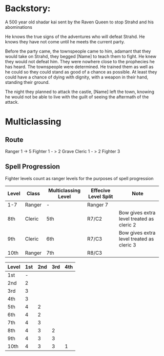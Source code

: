 # Backstory:
A 500 year old shadar kai sent by the Raven Queen to stop Strahd and his abominations

He knows the true signs of the adventures who will defeat Strahd. He knows they have not come until he meets the current party.

Before the party came, the townspeople came to him, adamant that they would take on Strahd, they begged [Name] to teach them to fight. He knew they would not defeat him. They were nowhere close to the prophecies he has heard. The townspeople were determined. He trained them as well as he could so they could stand as good of a chance as possible. At least they could have a chance of dying with dignity, with a weapon in their hand, standing their ground.

The night they planned to attack the castle, [Name] left the town, knowing he would not be able to live with the guilt of seeing the aftermath of the attack.

# Multiclassing
## Route
Ranger 1 -> 5
Fighter 1 - > 2
Grave Cleric 1 - > 2
Fighter 3

## Spell Progression
Fighter levels count as ranger levels for the purposes of spell progression

Level | Class | Multiclassing Level | Effecive Level Split |Note 
---- | ------ | --- | --- | ---
1-7  | Ranger | - | Ranger 7
8th  | Cleric | 5th | R7/C2 | Bow gives extra level treated as cleric 2
9th  | Cleric | 6th | R7/C3 | Bow gives extra level treated as cleric 3
10th | Ranger | 7th | R8/C3 |

Level | 1st | 2nd | 3rd | 4th
---- | - | - | --- | --- 
1st  | - |
2nd  | 2 |
3rd  | 3 |
4th  | 3 |
5th  | 4 | 2 |
6th  | 4 | 2 |
7th  | 4 | 3 |
8th  | 4 | 3 | 2 |
9th  | 4 | 3 | 3 |
10th | 4 | 3 | 3 | 1 |